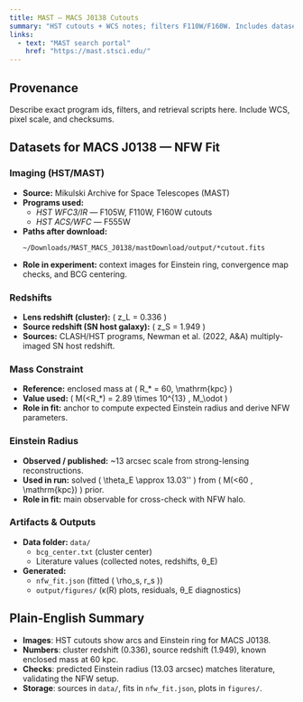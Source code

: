 ```yaml
---
title: MAST — MACS J0138 Cutouts
summary: "HST cutouts + WCS notes; filters F110W/F160W. Includes dataset details for NFW experiment."
links:
  - text: "MAST search portal"
    href: "https://mast.stsci.edu/"
---
```


## Provenance
Describe exact program ids, filters, and retrieval scripts here. Include WCS, pixel scale, and checksums.

## Datasets for MACS J0138 — NFW Fit

### Imaging (HST/MAST)
- **Source:** Mikulski Archive for Space Telescopes (MAST)
- **Programs used:**
  - *HST WFC3/IR* — F105W, F110W, F160W cutouts
  - *HST ACS/WFC* — F555W
- **Paths after download:**
  ```text
  ~/Downloads/MAST_MACS_J0138/mastDownload/output/*cutout.fits
  ```
- **Role in experiment:** context images for Einstein ring, convergence map checks, and BCG centering.

### Redshifts
- **Lens redshift (cluster):** \( z_L = 0.336 \)  
- **Source redshift (SN host galaxy):** \( z_S = 1.949 \)  
- **Sources:** CLASH/HST programs, Newman et al. (2022, A&A) multiply-imaged SN host redshift.

### Mass Constraint
- **Reference:** enclosed mass at \( R_* = 60\, \mathrm{kpc} \)  
- **Value used:** \( M(<R_*) = 2.89 \times 10^{13} \, M_\odot \)  
- **Role in fit:** anchor to compute expected Einstein radius and derive NFW parameters.

### Einstein Radius
- **Observed / published:** ~13 arcsec scale from strong-lensing reconstructions.  
- **Used in run:** solved \( \theta_E \approx 13.03'' \) from \( M(<60 \, \mathrm{kpc}) \) prior.  
- **Role in fit:** main observable for cross-check with NFW halo.

### Artifacts & Outputs
- **Data folder:** `data/`
  - `bcg_center.txt` (cluster center)  
  - Literature values (collected notes, redshifts, θ_E)  
- **Generated:**
  - `nfw_fit.json` (fitted \( \rho_s, r_s \))  
  - `output/figures/` (κ(R) plots, residuals, θ_E diagnostics)

## Plain-English Summary
- **Images**: HST cutouts show arcs and Einstein ring for MACS J0138.  
- **Numbers**: cluster redshift (0.336), source redshift (1.949), known enclosed mass at 60 kpc.  
- **Checks**: predicted Einstein radius (13.03 arcsec) matches literature, validating the NFW setup.  
- **Storage**: sources in `data/`, fits in `nfw_fit.json`, plots in `figures/`.  


